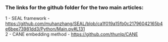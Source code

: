 ### The links for the github folder for the two main articles:

1 - SEAL framework - https://github.com/muhanzhang/SEAL/blob/ca1f019a15fb0c21796042165b4e6bee73981dd3/Python/Main.py#L131 <br /> 
2 - CANE embedding method - https://github.com/thunlp/CANE
